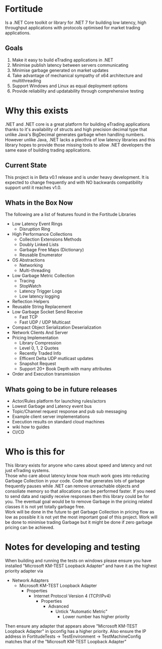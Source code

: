 # Fortitude

Is a .NET Core toolkit or library for .NET 7 for building low latency, high throughput 
applications with protocols optimised for market trading applications.

## Goals
1. Make it easy to build eTrading applications in .NET 
2. Minimise publish latency between servers communicating
3. Minimise garbage generated on market updates
4. Take advantage of mechanical sympathy of x64 architecture and multithreading
5. Support Windows and Linux as equal deployment options
6. Provide reliability and updatability through comprehensive testing

# Why this exists
.NET and .NET core is a great platform for building eTrading applications thanks to it's availability of 
structs and high precision decimal type that unlike Java's BigDecimal generates garbage when handling numbers.
However unlike Java, .NET lacks a pleothra of low latency libraries and this library hopes to provide those missing
tools to allow .NET developers the same ease of building trading applications.

## Current State 
This project is in Beta v0.1 release and is under heavy development.  It is expected to change frequently 
and with NO backwards compatibility support until it reaches v1.0.

## Whats in the Box Now
The following are a list of features found in the Fortitude Libraries
* Low Latency Event Rings
  * Disruption Ring 
* High Performance Collections
  * Collection Extensions Methods
  * Doubly Linked Lists
  * Garbage Free Maps (Dictionary)
  * Reusable Enumerator 
* OS Abstractions
  * Networking
  * Multi-threading
* Low Garbage Metric Collection
  * Tracing
  * StopWatch
  * Latency Trigger Logs
  * Low latency logging 
* Reflection Helpers
* Reusable String Replacement
* Low Garbage Socket Send Receive
  * Fast TCP
  * Fast UDP / UDP Multicast 
* Compact Object Serialization Deserialization
* Network Clients And Server
* Pricing Implementation
  * Library Compression 
  * Level 0, 1, 2 Quotes
  * Recently Traded Info
  * Efficent Delta UDP mutlicast updates
  * Snapshot Request  
  * Support 20+ Book Depth with many attributes
* Order and Execution transmission
  
## Whats going to be in future releases
* Actor/Rules platform for launching rules/actors
* Lowest Garbage and Latency event bus
* Topic/Channel request response and pub sub messaging
* Example client server implementations
* Execution results on standard cloud machines
* wiki how to guides
* CI/CD

# Who is this for
This library exists for anyone who cares about speed and latency and not just eTrading systems.  
Those who care about latency know how much work goes into reducing Garbage Collection in your code.
Code that generates lots of garbage frequently pauses while .NET can remove unreachable objects and
consoliate memory so that allocations can be performed faster.
If you need to send data and rapidly receive responses then this library could be for you.
The eventual goal would be to remove Garbage in the pricing related classes it is not yet totally garbage free.  
Work will be done in the future to get Garbage Collection in pricing flow as low as possible it is not yet
the most important goal of this project.  Work will be done to minimise trading Garbage but it might be done
if zero garbage pricing can be achieved.

# Notes for developing and testing
When building and running the tests on windows please ensure you have installed "Microsoft KM-TEST Loopback Adapter"
and have it as the highest priority adapter via
* Network Adapters 
  * Microsoft KM-TEST Loopback Adapter 
    * Properties 
      * Internet Protocol Version 4 (TCP/IPv4)
        * Properties
          * Advanced
            * Untick "Automatic Metric"
              * Lower number has higher priority 

Then ensure any adapter that appears above "Microsoft KM-TEST Loopback Adapter" in ipconfig has a higher priority.
Also ensure the IP address in FortitudeTests -> TestEnvironment -> TestMachineConfig matches that of the 
"Microsoft KM-TEST Loopback Adapter"